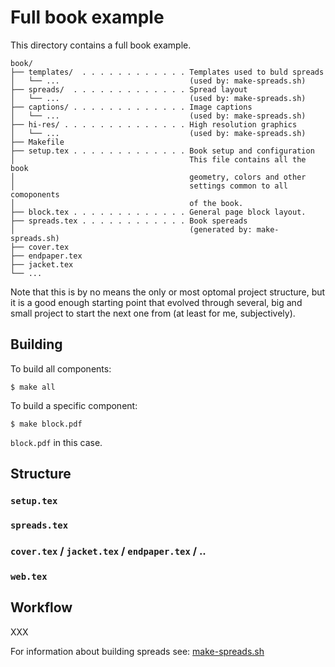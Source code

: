 Full book example
=================

This directory contains a full book example.

```
book/
├── templates/  . . . . . . . . . . . . Templates used to buld spreads
│   └── ...                             (used by: make-spreads.sh)
├── spreads/  . . . . . . . . . . . . . Spread layout
│   └── ...                             (used by: make-spreads.sh)
├── captions/ . . . . . . . . . . . . . Image captions
│   └── ...                             (used by: make-spreads.sh)
├── hi-res/ . . . . . . . . . . . . . . High resolution graphics
│   └── ...                             (used by: make-spreads.sh)
├── Makefile
├── setup.tex . . . . . . . . . . . . . Book setup and configuration
│                                       This file contains all the book
│                                       geometry, colors and other 
│                                       settings common to all comoponents 
│                                       of the book.
├── block.tex . . . . . . . . . . . . . General page block layout.
├── spreads.tex . . . . . . . . . . . . Book spereads
│                                       (generated by: make-spreads.sh)
├── cover.tex
├── endpaper.tex 
├── jacket.tex
└── ... 
```

Note that this is by no means the only or most optomal project 
structure, but it is a good enough starting point that evolved through 
several, big and small project to start the next one from (at least 
for me, subjectively).



Building
--------

To build all components:
```shell
$ make all
```

To build a specific component:
```shell
$ make block.pdf
``` 

`block.pdf` in this case.

<!-- XXX add basic introspection to Makefike??? -->


Structure
---------

### `setup.tex`

### `spreads.tex`

### `cover.tex` / `jacket.tex` / `endpaper.tex` / ..

### `web.tex`



Workflow
--------

XXX


For information about building spreads see: 
[make-spreads.sh](../../scripts/README.md)


<!-- vim:set ts=4 sw=4 nowrap : -->
